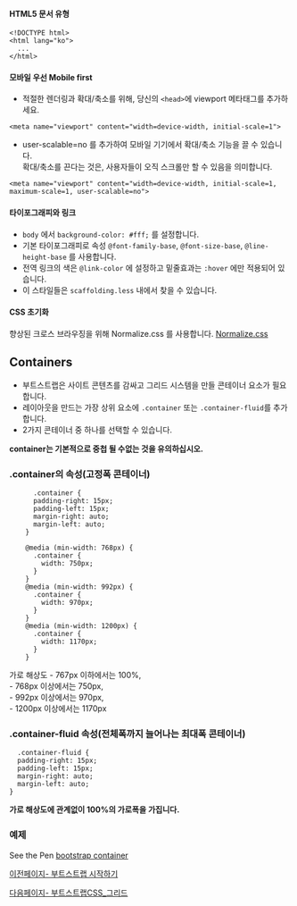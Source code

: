 ﻿#### HTML5 문서 유형  
```
<!DOCTYPE html>
<html lang="ko">
  ...
</html>
```

#### 모바일 우선 Mobile first

* 적절한 렌더링과 확대/축소를 위해, 당신의 `<head>`에 viewport 메타태그를 추가하세요.
```
<meta name="viewport" content="width=device-width, initial-scale=1">
```

* user-scalable=no 를 추가하여 모바일 기기에서 확대/축소 기능을 끌 수 있습니다.  
확대/축소를 끈다는 것은, 사용자들이 오직 스크롤만 할 수 있음을 의미합니다.
```
<meta name="viewport" content="width=device-width, initial-scale=1, maximum-scale=1, user-scalable=no">
```

#### 타이포그래피와 링크

* `body` 에서 `background-color: #fff;` 를 설정합니다.  
* 기본 타이포그래피로 속성 `@font-family-base`, `@font-size-base`, `@line-height-base` 를 사용합니다.  
* 전역 링크의 색은 `@link-color` 에 설정하고 밑줄효과는 `:hover` 에만 적용되어 있습니다.  
* 이 스타일들은 `scaffolding.less` 내에서 찾을 수 있습니다.

#### CSS 초기화

향상된 크로스 브라우징을 위해 Normalize.css 를 사용합니다.
[Normalize.css](http://necolas.github.io/normalize.css/)


## Containers

  * 부트스트랩은 사이트 콘텐츠를 감싸고 그리드 시스템을 만들 콘테이너 요소가 필요합니다. 
  * 레이아웃을 만드는 가장 상위 요소에 `.container` 또는 `.container-fluid`를 추가합니다.
  * 2가지 콘테이너 중 하나를 선택할 수 있습니다.

  **container는 기본적으로 중첩 될 수없는 것을 유의하십시오.**


### .container의 속성(고정폭 콘테이너)

```
      .container {
      padding-right: 15px;
      padding-left: 15px;
      margin-right: auto;
      margin-left: auto;
    }

    @media (min-width: 768px) {
      .container {
        width: 750px;
      }
    }  
    @media (min-width: 992px) {
      .container {
        width: 970px;
      }
    }  
    @media (min-width: 1200px) {
      .container {
        width: 1170px;
      }
    }
```

가로 해상도 - 767px 이하에서는 100%,   
            - 768px 이상에서는 750px,   
            - 992px 이상에서는 970px,   
            - 1200px 이상에서는 1170px  


### .container-fluid 속성(전체폭까지 늘어나는 최대폭 콘테이너)

```
  .container-fluid {
  padding-right: 15px;
  padding-left: 15px;
  margin-right: auto;
  margin-left: auto;
}
```

**가로 해상도에 관계없이 100%의 가로폭을 가집니다.**

### 예제

<body>
	<p data-height="205" data-theme-id="11744" data-slug-hash="MaPzXb" data-default-tab="result" data-user="hklim" class='codepen'>See the Pen <a href='http://codepen.io/hklim/pen/MaPzXb/'>bootstrap container</a></p>
<script async src="//assets.codepen.io/assets/embed/ei.js"></script>
</body>
</html>


 

[이전페이지- 부트스트랩 시작하기](bootstrap-start.md)

[다음페이지- 부트스트랩CSS_그리드](css-grid.md)

